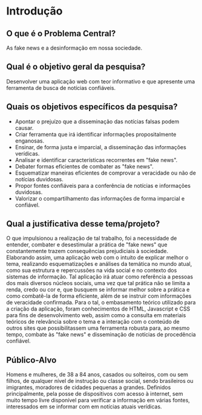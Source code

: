# Introdução

## O que é o Problema Central?

As fake news e a desinformação em nossa sociedade.

## Qual é o objetivo geral da pesquisa?

Desenvolver uma aplicação web com teor informativo e que apresente uma ferramenta de busca de notícias confiáveis.

## Quais os objetivos específicos da pesquisa?

- Apontar o prejuízo que a disseminação das notícias falsas podem causar.
- Criar ferramenta que irá identificar informações propositalmente enganosas.
- Ensinar, de forma justa e imparcial, a disseminação das informações verídicas.
- Analisar e identificar características recorrentes em "fake news".
- Debater formas eficientes de combater as "fake news".
- Esquematizar maneiras eficientes de comprovar a veracidade ou não de notícias duvidosas.
- Propor fontes confiáveis para a conferência de notícias e informações duvidosas.
- Valorizar o compartilhamento das informações de forma imparcial e confiável.

## Qual a justificativa desse tema/projeto?

O que impulsionou a realização de tal trabalho, foi a necessidade de entender, combater e desestimular a prática de "fake news" que constantemente trazem consequências prejudiciais à sociedade. Elaborando assim, uma aplicação web com o intuito de explicar melhor o tema, realizando esquematizações e análises da temática no mundo atual, como sua estrutura e repercussões na vida social e no contexto dos sistemas de informação. Tal aplicação irá atuar como referência a pessoas dos mais diversos núcleos sociais, uma vez que tal prática não se limita a renda, credo ou cor e, que busquem se informar melhor sobre a prática e como combatê-la de forma eficiente, além de se instruir com informações de veracidade confirmada. Para o tal, o embasamento teórico utilizado para a criação da aplicação, foram conhecimentos de HTML, Javascript e CSS para fins de desenvolvimento web, assim como a consulta em materiais teóricos de relevância sobre o tema e a interação com o conteúdo de outros sites que possibilitassem uma ferramenta robusta para, ao mesmo tempo, combate às "fake news" e disseminação de notícias de procedência confiável.

## Público-Alvo

Homens e mulheres, de 38 a 84 anos, casados ou solteiros, com ou sem filhos, de qualquer nível de instrução ou classe social, sendo brasileiros ou imigrantes, moradores de cidades pequenas a grandes. Definidos principalmente, pela posse de dispositivos com acesso à internet, sem muito tempo livre disponível para verificar a informação em várias fontes, interessados em se informar com em notícias atuais verídicas.
